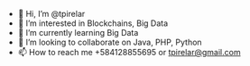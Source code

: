 - 👋 Hi, I’m @tpirelar
- 👀 I’m interested in Blockchains, Big Data
- 🌱 I’m currently learning Big Data
- 💞️ I’m looking to collaborate on Java, PHP, Python
- 📫 How to reach me +584128855695  or tpirelar@gmail.com

<!---
tpirelar/tpirelar is a ✨ special ✨ repository because its `README.md` (this file) appears on your GitHub profile.
You can click the Preview link to take a look at your changes.
--->
